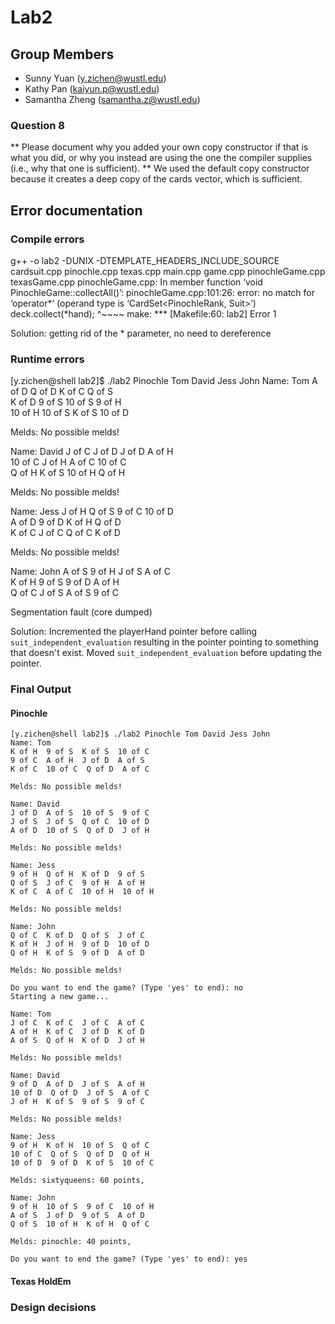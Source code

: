 # Lab2
## Group Members
- Sunny Yuan (y.zichen@wustl.edu)
- Kathy Pan (kaiyun.p@wustl.edu)
- Samantha Zheng (samantha.z@wustl.edu)

### Question 8
** Please document why you added your own copy constructor if that is what you did, or why you instead are using the one the compiler supplies (i.e., why that one is sufficient). **
We used the default copy constructor because it creates a deep copy of the cards vector, which is sufficient.

## Error documentation
### Compile errors
g++ -o lab2 -DUNIX   -DTEMPLATE_HEADERS_INCLUDE_SOURCE cardsuit.cpp pinochle.cpp texas.cpp main.cpp game.cpp pinochleGame.cpp texasGame.cpp 
pinochleGame.cpp: In member function ‘void PinochleGame::collectAll()’:
pinochleGame.cpp:101:26: error: no match for ‘operator*’ (operand type is ‘CardSet<PinochleRank, Suit>’)
             deck.collect(*hand);
                          ^~~~~
make: *** [Makefile:60: lab2] Error 1

Solution: getting rid of the * parameter, no need to dereference

### Runtime errors
[y.zichen@shell lab2]$ ./lab2 Pinochle Tom David Jess John
Name: Tom
A of D  Q of D  K of C  Q of S  
K of D  9 of S  10 of S  9 of H  
10 of H  10 of S  K of S  10 of D  

Melds: 
No possible melds!

Name: David
J of C  J of D  J of D  A of H  
10 of C  J of H  A of C  10 of C  
Q of H  K of S  10 of H  Q of H  

Melds: 
No possible melds!

Name: Jess
J of H  Q of S  9 of C  10 of D  
A of D  9 of D  K of H  Q of D  
K of C  J of C  Q of C  K of D  

Melds: 
No possible melds!

Name: John
A of S  9 of H  J of S  A of C  
K of H  9 of S  9 of D  A of H  
Q of C  J of S  A of S  9 of C  

Segmentation fault (core dumped)

Solution: Incremented the playerHand pointer before calling `suit_independent_evaluation` resulting in the pointer pointing to something that doesn't exist. Moved `suit_independent_evaluation` before updating the pointer.

### Final Output
#### Pinochle
```
[y.zichen@shell lab2]$ ./lab2 Pinochle Tom David Jess John
Name: Tom
K of H  9 of S  K of S  10 of C  
9 of C  A of H  J of D  A of S  
K of C  10 of C  Q of D  A of C  

Melds: No possible melds!

Name: David
J of D  A of S  10 of S  9 of C  
J of S  J of S  Q of C  10 of D  
A of D  10 of S  Q of D  J of H  

Melds: No possible melds!

Name: Jess
9 of H  Q of H  K of D  9 of S  
Q of S  J of C  9 of H  A of H  
K of C  A of C  10 of H  10 of H  

Melds: No possible melds!

Name: John
Q of C  K of D  Q of S  J of C  
K of H  J of H  9 of D  10 of D  
Q of H  K of S  9 of D  A of D  

Melds: No possible melds!

Do you want to end the game? (Type 'yes' to end): no
Starting a new game... 

Name: Tom
J of C  K of C  J of C  A of C  
A of H  K of C  J of D  K of D  
A of S  Q of H  K of D  J of H  

Melds: No possible melds!

Name: David
9 of D  A of D  J of S  A of H  
10 of D  Q of D  J of S  A of C  
J of H  K of S  9 of S  9 of C  

Melds: No possible melds!

Name: Jess
9 of H  K of H  10 of S  Q of C  
10 of C  Q of S  Q of D  Q of H  
10 of D  9 of D  K of S  10 of C  

Melds: sixtyqueens: 60 points, 

Name: John
9 of H  10 of S  9 of C  10 of H  
A of S  J of D  9 of S  A of D  
Q of S  10 of H  K of H  Q of C  

Melds: pinochle: 40 points, 

Do you want to end the game? (Type 'yes' to end): yes
```

#### Texas HoldEm



### Design decisions